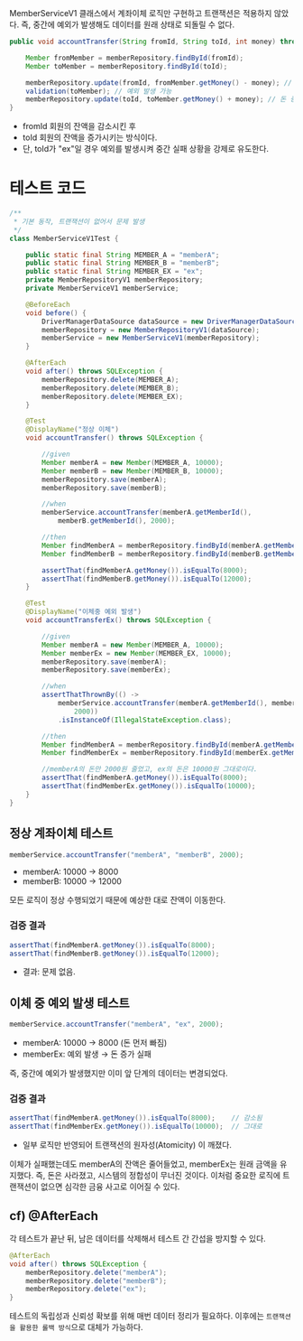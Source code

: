 MemberServiceV1 클래스에서 계좌이체 로직만 구현하고 트랜잭션은 적용하지 않았다. 즉, 중간에 예외가 발생해도 데이터를 원래 상태로 되돌릴 수 없다.

```java
public void accountTransfer(String fromId, String toId, int money) throws SQLException {

    Member fromMember = memberRepository.findById(fromId);
    Member toMember = memberRepository.findById(toId);

    memberRepository.update(fromId, fromMember.getMoney() - money); // 돈 감소
    validation(toMember); // 예외 발생 가능
    memberRepository.update(toId, toMember.getMoney() + money); // 돈 증가
}
```

- fromId 회원의 잔액을 감소시킨 후
- toId 회원의 잔액을 증가시키는 방식이다.
- 단, toId가 "ex"일 경우 예외를 발생시켜 중간 실패 상황을 강제로 유도한다.

# 테스트 코드

```java
/**
 * 기본 동작, 트랜잭션이 없어서 문제 발생
 */
class MemberServiceV1Test {

	public static final String MEMBER_A = "memberA";
	public static final String MEMBER_B = "memberB";
	public static final String MEMBER_EX = "ex";
	private MemberRepositoryV1 memberRepository;
	private MemberServiceV1 memberService;

	@BeforeEach
	void before() {
		DriverManagerDataSource dataSource = new DriverManagerDataSource(URL, USERNAME, PASSWORD);
		memberRepository = new MemberRepositoryV1(dataSource);
		memberService = new MemberServiceV1(memberRepository);
	}

	@AfterEach
	void after() throws SQLException {
		memberRepository.delete(MEMBER_A);
		memberRepository.delete(MEMBER_B);
		memberRepository.delete(MEMBER_EX);
	}

	@Test
	@DisplayName("정상 이체")
	void accountTransfer() throws SQLException {

		//given
		Member memberA = new Member(MEMBER_A, 10000);
		Member memberB = new Member(MEMBER_B, 10000);
		memberRepository.save(memberA);
		memberRepository.save(memberB);

		//when
		memberService.accountTransfer(memberA.getMemberId(),
			memberB.getMemberId(), 2000);

		//then
		Member findMemberA = memberRepository.findById(memberA.getMemberId());
		Member findMemberB = memberRepository.findById(memberB.getMemberId());

		assertThat(findMemberA.getMoney()).isEqualTo(8000);
		assertThat(findMemberB.getMoney()).isEqualTo(12000);
	}

	@Test
	@DisplayName("이체중 예외 발생")
	void accountTransferEx() throws SQLException {

		//given
		Member memberA = new Member(MEMBER_A, 10000);
		Member memberEx = new Member(MEMBER_EX, 10000);
		memberRepository.save(memberA);
		memberRepository.save(memberEx);

		//when
		assertThatThrownBy(() ->
			memberService.accountTransfer(memberA.getMemberId(), memberEx.getMemberId(),
				2000))
			.isInstanceOf(IllegalStateException.class);

		//then
		Member findMemberA = memberRepository.findById(memberA.getMemberId());
		Member findMemberEx = memberRepository.findById(memberEx.getMemberId());

		//memberA의 돈만 2000원 줄었고, ex의 돈은 10000원 그대로이다.
		assertThat(findMemberA.getMoney()).isEqualTo(8000);
		assertThat(findMemberEx.getMoney()).isEqualTo(10000);
	}
}

```

## 정상 계좌이체 테스트

```java
memberService.accountTransfer("memberA", "memberB", 2000);
```

- memberA: 10000 → 8000
- memberB: 10000 → 12000

모든 로직이 정상 수행되었기 때문에 예상한 대로 잔액이 이동한다.

### 검증 결과

```java
assertThat(findMemberA.getMoney()).isEqualTo(8000);
assertThat(findMemberB.getMoney()).isEqualTo(12000);
```

- 결과: 문제 없음.

## 이체 중 예외 발생 테스트

```java
memberService.accountTransfer("memberA", "ex", 2000);
```

- memberA: 10000 → 8000 (돈 먼저 빠짐)
- memberEx: 예외 발생 → 돈 증가 실패

즉, 중간에 예외가 발생했지만 이미 앞 단계의 데이터는 변경되었다.

### 검증 결과

```java
assertThat(findMemberA.getMoney()).isEqualTo(8000);    // 감소됨
assertThat(findMemberEx.getMoney()).isEqualTo(10000);  // 그대로
```

- 일부 로직만 반영되어 트랜잭션의 원자성(Atomicity) 이 깨졌다.

이체가 실패했는데도 memberA의 잔액은 줄어들었고, memberEx는 원래 금액을 유지했다. 즉, 돈은 사라졌고, 시스템의 정합성이 무너진 것이다. 이처럼 중요한 로직에 트랜잭션이 없으면 심각한 금융 사고로 이어질 수 있다.

## cf) @AfterEach

각 테스트가 끝난 뒤, 남은 데이터를 삭제해서 테스트 간 간섭을 방지할 수 있다.

```java
@AfterEach
void after() throws SQLException {
    memberRepository.delete("memberA");
    memberRepository.delete("memberB");
    memberRepository.delete("ex");
}
```

테스트의 독립성과 신뢰성 확보를 위해 매번 데이터 정리가 필요하다. 이후에는 `트랜잭션을 활용한 롤백 방식`으로 대체가 가능하다.

